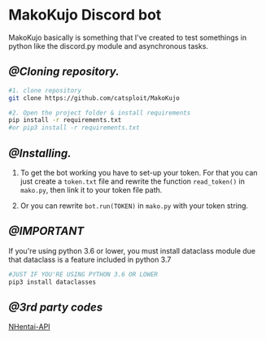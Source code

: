 # MakoKujo Discord bot

MakoKujo basically is something that I've created to test somethings
in python like the discord.py module and asynchronous tasks.


## ***@Cloning repository.*** ##

```bash
#1. clone repository
git clone https://github.com/catsploit/MakoKujo

#2. Open the project folder & install requirements
pip install -r requirements.txt 
#or pip3 install -r requirements.txt
```

## ***@Installing.***

1. To get the bot working you have to set-up your token. For that you can just create a `token.txt`
file and rewrite the function `read_token()` in `mako.py`, then link it to your token file path.

2. Or you can rewrite `bot.run(TOKEN)` in `mako.py` with your token string.



## ***@IMPORTANT***

If you're using python 3.6 or lower, you must install dataclass module due that
dataclass is a feature included in python 3.7

```bash
#JUST IF YOU'RE USING PYTHON 3.6 OR LOWER
pip3 install dataclasses
```


## ***@3rd party codes***

[NHentai-API](https://github.com/AlexandreSenpai/NHentai-API)